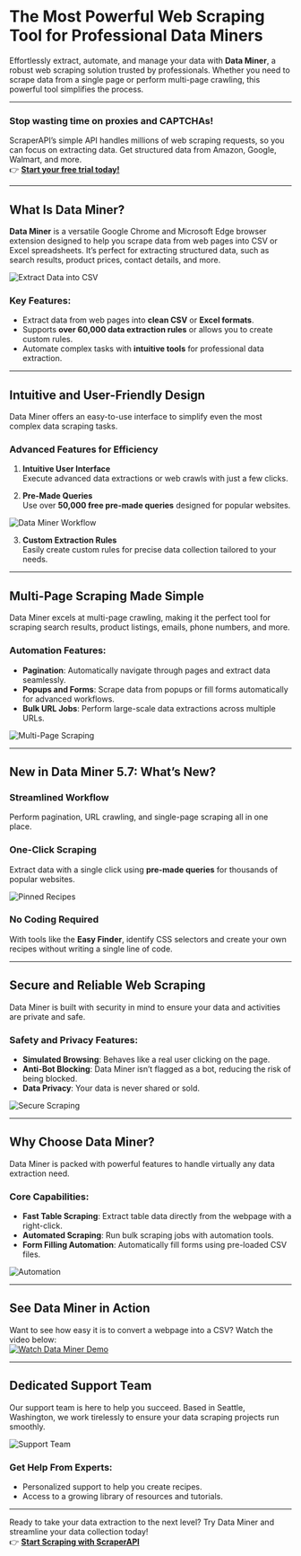 # The Most Powerful Web Scraping Tool for Professional Data Miners

Effortlessly extract, automate, and manage your data with **Data Miner**, a robust web scraping solution trusted by professionals. Whether you need to scrape data from a single page or perform multi-page crawling, this powerful tool simplifies the process.

---

### Stop wasting time on proxies and CAPTCHAs!

ScraperAPI’s simple API handles millions of web scraping requests, so you can focus on extracting data. Get structured data from Amazon, Google, Walmart, and more.  
👉 [**Start your free trial today!**](https://bit.ly/Scraperapi)

---

## What Is Data Miner?

**Data Miner** is a versatile Google Chrome and Microsoft Edge browser extension designed to help you scrape data from web pages into CSV or Excel spreadsheets. It’s perfect for extracting structured data, such as search results, product prices, contact details, and more.

![Extract Data into CSV](https://static.dataminer.io/prod/img/dm/home/home-top-445.webp)

### Key Features:
- Extract data from web pages into **clean CSV** or **Excel formats**.
- Supports **over 60,000 data extraction rules** or allows you to create custom rules.
- Automate complex tasks with **intuitive tools** for professional data extraction.

---

## Intuitive and User-Friendly Design

Data Miner offers an easy-to-use interface to simplify even the most complex data scraping tasks.

### Advanced Features for Efficiency

1. **Intuitive User Interface**  
   Execute advanced data extractions or web crawls with just a few clicks.
   
2. **Pre-Made Queries**  
   Use over **50,000 free pre-made queries** designed for popular websites. 

![Data Miner Workflow](https://static.dataminer.io/prod/img/dm/home/arrows-viewer-630.webp)

3. **Custom Extraction Rules**  
   Easily create custom rules for precise data collection tailored to your needs.

---

## Multi-Page Scraping Made Simple

Data Miner excels at multi-page crawling, making it the perfect tool for scraping search results, product listings, emails, phone numbers, and more.

### Automation Features:
- **Pagination**: Automatically navigate through pages and extract data seamlessly.  
- **Popups and Forms**: Scrape data from popups or fill forms automatically for advanced workflows.  
- **Bulk URL Jobs**: Perform large-scale data extractions across multiple URLs.

![Multi-Page Scraping](https://static.dataminer.io/prod/img/dm/home/pag-final.webp)

---

## New in Data Miner 5.7: What’s New?

### Streamlined Workflow
Perform pagination, URL crawling, and single-page scraping all in one place.

### One-Click Scraping
Extract data with a single click using **pre-made queries** for thousands of popular websites.

![Pinned Recipes](https://static.dataminer.io/prod/img/dm/home/pinned-recipes.webp)

### No Coding Required
With tools like the **Easy Finder**, identify CSS selectors and create your own recipes without writing a single line of code.

---

## Secure and Reliable Web Scraping

Data Miner is built with security in mind to ensure your data and activities are private and safe.

### Safety and Privacy Features:
- **Simulated Browsing**: Behaves like a real user clicking on the page.  
- **Anti-Bot Blocking**: Data Miner isn’t flagged as a bot, reducing the risk of being blocked.  
- **Data Privacy**: Your data is never shared or sold.  

![Secure Scraping](https://static.dataminer.io/prod/img/dm/home/lock.webp)

---

## Why Choose Data Miner?

Data Miner is packed with powerful features to handle virtually any data extraction need.  

### Core Capabilities:
- **Fast Table Scraping**: Extract table data directly from the webpage with a right-click.  
- **Automated Scraping**: Run bulk scraping jobs with automation tools.  
- **Form Filling Automation**: Automatically fill forms using pre-loaded CSV files.  

![Automation](https://static.dataminer.io/prod/img/dm/home/fist-axe-final.webp)

---

## See Data Miner in Action

Want to see how easy it is to convert a webpage into a CSV? Watch the video below:  
[![Watch Data Miner Demo](https://static.dataminer.io/prod/img/dm/home/dataminer-inaction-video-link.webp)](https://www.youtube.com/watch?v=SjC5FvQyq8E_U&autoplay=1)

---

## Dedicated Support Team

Our support team is here to help you succeed. Based in Seattle, Washington, we work tirelessly to ensure your data scraping projects run smoothly.

![Support Team](https://static.dataminer.io/prod/img/dm/home/team-picture.webp)

### Get Help From Experts:
- Personalized support to help you create recipes.  
- Access to a growing library of resources and tutorials.

---

Ready to take your data extraction to the next level? Try Data Miner and streamline your data collection today!  
👉 [**Start Scraping with ScraperAPI**](https://bit.ly/Scraperapi)

